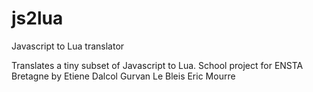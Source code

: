 # js2lua
Javascript to Lua translator

Translates a tiny subset of Javascript to Lua.
School project for ENSTA Bretagne by
Etiene Dalcol
Gurvan Le Bleis
Eric Mourre
